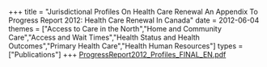 +++
title = "Jurisdictional Profiles On Health Care Renewal An Appendix To Progress Report 2012: Health Care Renewal In Canada"
date = 2012-06-04
themes = ["Access to Care in the North","Home and Community Care","Access and Wait Times","Health Status and Health Outcomes","Primary Health Care","Health Human Resources"]
types = ["Publications"]
+++
[ProgressReport2012_Profiles_FINAL_EN.pdf](/files/ProgressReport2012_Profiles_FINAL_EN.pdf)
